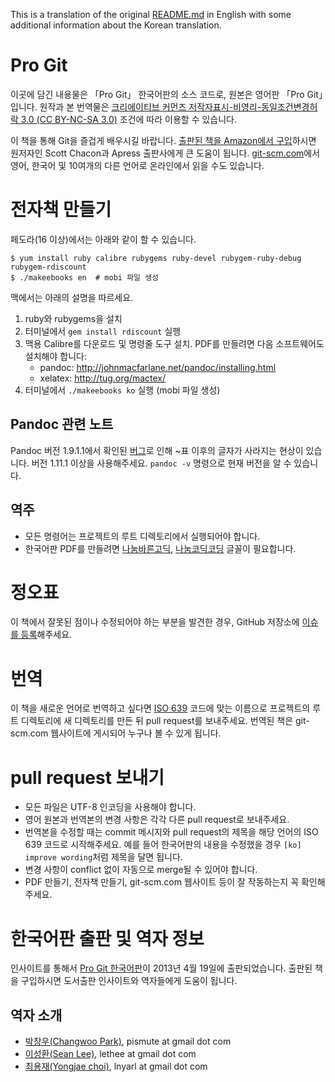 This is a translation of the original [README.md](../README.md) in English with
some additional information about the Korean translation.

# Pro Git

이곳에 담긴 내용물은 「Pro Git」 한국어판의 소스 코드로, 원본은 영어판 「Pro Git」입니다. 원작과
본 번역물은 [크리에이티브 커먼즈 저작자표시-비영리-동일조건변경허락 3.0 (CC BY-NC-SA
3.0)](https://creativecommons.org/licenses/by-nc-sa/3.0/) 조건에 따라 이용할 수
있습니다.

이 책을 통해 Git을 즐겁게 배우시길 바랍니다. [출판된 책을 Amazon에서 구입](http://tinyurl.com/amazonprogit)하시면
원저자인 Scott Chacon과 Apress 출판사에게 큰 도움이 됩니다.
[git-scm.com](http://git-scm.com/book/)에서 영어, 한국어 및 10여개의 다른 언어로 온라인에서
읽을 수도 있습니다.

# 전자책 만들기

페도라(16 이상)에서는 아래와 같이 할 수 있습니다.

    $ yum install ruby calibre rubygems ruby-devel rubygem-ruby-debug rubygem-rdiscount
    $ ./makeebooks en  # mobi 파일 생성

맥에서는 아래의 설명을 따르세요.

1. ruby와 rubygems을 설치
2. 터미널에서 `gem install rdiscount` 실행
3. 맥용 Calibre를 다운로드 및 명령줄 도구 설치. PDF를 만들려면 다음 소프트웨어도 설치해야 합니다:
    * pandoc: http://johnmacfarlane.net/pandoc/installing.html
    * xelatex: http://tug.org/mactex/
4. 터미널에서 `./makeebooks ko` 실행 (mobi 파일 생성)

## Pandoc 관련 노트

Pandoc 버전 1.9.1.1에서 확인된 [버그](https://github.com/jgm/pandoc/issues/964)로 인해
~표 이후의 글자가 사라지는 현상이 있습니다. 버전 1.11.1 이상을 사용해주세요. `pandoc -v` 명령으로
현재 버전을 알 수 있습니다.

## 역주

* 모든 명령어는 프로젝트의 루트 디렉토리에서 실행되어야 합니다.
* 한국어판 PDF를 만들려면 [나눔바른고딕](http://hangeul.naver.com),
  [나눔코딕코딩](http://dev.naver.com/projects/nanumfont/download) 글꼴이 필요합니다.

# 정오표

이 책에서 잘못된 점이나 수정되어야 하는 부분을 발견한 경우, GitHub 저장소에 [이슈를
등록](https://github.com/progit/progit/issues/new)해주세요.

# 번역

이 책을 새로운 언어로 번역하고 싶다면 [ISO 639](http://en.wikipedia.org/wiki/List_of_ISO_639-1_codes)
코드에 맞는 이름으로 프로젝트의 루트 디렉토리에 새 디렉토리를 만든 뒤 pull request를 보내주세요.
번역된 책은 git-scm.com 웹사이트에 게시되어 누구나 볼 수 있게 됩니다.

# pull request 보내기

* 모든 파일은 UTF-8 인코딩을 사용해야 합니다.
* 영어 원본과 번역본의 변경 사항은 각각 다른 pull request로 보내주세요.
* 번역본을 수정할 때는 commit 메시지와 pull request의 제목을 해당 언어의 ISO 639 코드로
  시작해주세요. 예를 들어 한국어판의 내용을 수정했을 경우 `[ko] improve wording`처럼 제목을
  달면 됩니다.
* 변경 사항이 conflict 없이 자동으로 merge될 수 있어야 합니다.
* PDF 만들기, 전자책 만들기, git-scm.com 웹사이트 등이 잘 작동하는지 꼭 확인해주세요.

# 한국어판 출판 및 역자 정보

인사이트를 통해서 [Pro Git
한국어판](http://www.insightbook.co.kr/books/programming-insight/프로-git)이
2013년 4월 19일에 출판되었습니다. 출판된 책을 구입하시면 도서출판 인사이트와 역자들에게 도움이 됩니다.

## 역자 소개

* [박창우(Changwoo Park)](https://github.com/pismute), pismute at gmail dot com
* [이성환(Sean Lee)](https://github.com/lethee), lethee at gmail dot com
* [최용재(Yongjae choi)](https://github.com/lnyarl), lnyarl at gmail dot com
